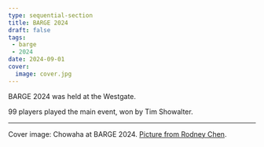 ```yaml
---
type: sequential-section
title: BARGE 2024
draft: false
tags:
 - barge
 - 2024
date: 2024-09-01
cover:
  image: cover.jpg
---
```


BARGE 2024 was held at the Westgate.

99 players played the main event, won by Tim Showalter.

-----

Cover image: Chowaha at BARGE 2024.
[Picture from Rodney Chen](https://flickr.com/photos/beakertehmuppet/53928060708/in/album-72177720319591018).
